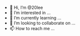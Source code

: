 - 👋 Hi, I’m @20lee
- 👀 I’m interested in ...
- 🌱 I’m currently learning ...
- 💞️ I’m looking to collaborate on ...
- 📫 How to reach me ...

<!---
20lee/20lee is a ✨ special ✨ repository because its `README.md` (this file) appears on your GitHub profile.
You can click the Preview link to take a look at your changes.
--->

